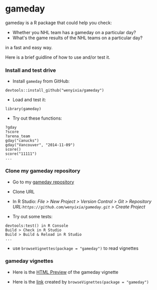 gameday
=======================

gameday is a R package that could help you check:
* Whether you NHL team has a gameday on a particular day?
* What's the game results of the NHL teams on a particular day?

in a fast and easy way.

Here is a brief guidline of how to use and/or test it.

### Install and test drive

* Install `gameday` from GitHub:
```
devtools::install_github("wenyixia/gameday")
```

* Load and test it:

```
library(gameday)
```
 
* Try out these functions:
```
?gday
?score
?arena_team
gday("canucks")
gday("Vancouver", "2014-11-09")
score()
score("11111")
...
```


### Clone my gameday repository

* Go to my [gameday repository](https://github.com/wenyixia/gameday)

* Clone URL

* In R Studio: 
    *File > New Project > Version Control > Git > Repository URL:`https://github.com/wenyixia/gameday.git` > Create Project*

* Try out some tests:

```
devtools:test() in R Console
Build > Check in R Studio
Build > Build & Reload in R Studio
...
```
* use `browseVignettes(package = "gameday")` to read vignettes

### gameday vignettes

* Here is the [HTML Preview](http://htmlpreview.github.io/?https://raw.githubusercontent.com/wenyixia/gameday/master/overview.html) of the gameday vignette

* Here is the [link](http://127.0.0.1:21408/session/Rvig.2a446b5327fb.html) created by `browseVignettes(package = "gameday")` 

